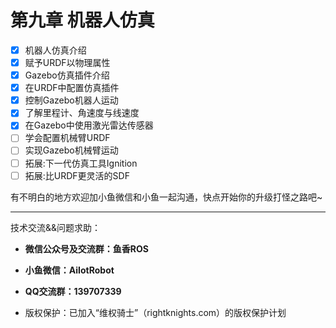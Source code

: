 # 第九章 机器人仿真

- [X] 机器人仿真介绍
- [X] 赋予URDF以物理属性
- [X] Gazebo仿真插件介绍
- [X] 在URDF中配置仿真插件
- [X] 控制Gazebo机器人运动
- [X] 了解里程计、角速度与线速度
- [X] 在Gazebo中使用激光雷达传感器
- [ ] 学会配置机械臂URDF
- [ ] 实现Gazebo机械臂运动
- [ ] 拓展:下一代仿真工具Ignition
- [ ] 拓展:比URDF更灵活的SDF

有不明白的地方欢迎加小鱼微信和小鱼一起沟通，快点开始你的升级打怪之路吧~



--------------

技术交流&&问题求助：

- **微信公众号及交流群：鱼香ROS**
- **小鱼微信：AiIotRobot**
- **QQ交流群：139707339**

- 版权保护：已加入“维权骑士”（rightknights.com）的版权保护计划

